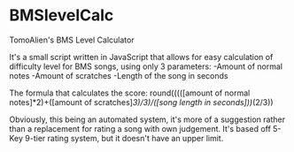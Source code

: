 # BMSlevelCalc
TomoAlien's BMS Level Calculator

It's a small script written in JavaScript that allows for easy calculation of difficulty level for BMS songs, using only 3 parameters:
-Amount of normal notes
-Amount of scratches
-Length of the song in seconds

The formula that calculates the score:
round(((([amount of normal notes]*2)+([amount of scratches]*3)/3)/([song length in seconds]))*(2/3))

Obviously, this being an automated system, it's more of a suggestion rather than a replacement for rating a song with own judgement.
It's based off 5-Key 9-tier rating system, but it doesn't have an upper limit.
